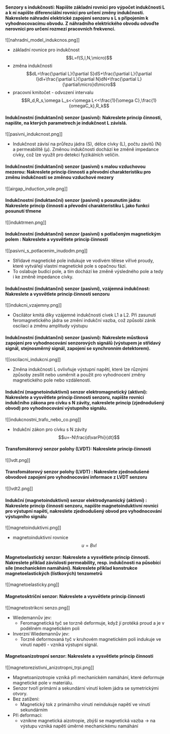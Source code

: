 #### Senzory s indukčností: Napište základní rovnici pro výpočet indukčnosti L a k ní napište diferenciální rovnici pro určení změny indukčnosti. Nakreslete náhradní elektrické zapojení senzoru s L s připojením k vyhodnocovacímu obvodu. Z náhradního elektrického obvodu odvoďte nerovnici pro určení rozmezí pracovních frekvencí.
![[nahradni_model_indukcnos.png]]
- základní rovnice pro indukčnost
$$L=f(S,l,N,\micro)$$
- změna indukčnosti
$$dL=\frac{\partial L}{\partial S}dS+\frac{\partial L}{\partial l}dl+\frac{\partial L}{\partial N}dN+\frac{\partial L}{\partial\micro}d\micro$$
- pracovní kmitočet - odvození intervalu
$$R_d,R_s,\omega L_s<<\omega L<<\frac{1}{\omega C},\frac{1}{omegaC_k},R_k$$
#### Indukčnostní (induktanční) senzor (pasivní): Nakreslete princip činnosti, napište, na kterých parametrech je indukčnost L závislá.
![[pasivni_indukcnost.png]]
- Indukčnost závisí na průřezu jádra (S), délce cívky (L), počtu závitů (N) a permeabilitě (μ). Změnou indukčnosti dochází ke změně impedance cívky, což lze využít pro detekci fyzikálních veličin.
#### Indukčnostní (induktanční) senzor (pasivní) s malou vzduchovou mezerou: Nakreslete princip činnosti a převodní charakteristiku pro změnu indukčnosti se změnou vzduchové mezery
![[airgap_induction_vole.png]]
#### Indukčnostní (induktanční) senzor (pasivní) s posunutím jádra: Nakreslete princip činnosti a převodní charakteristiku L jako funkci posunutí třmene
![[induktrmen.png]]
#### Indukčnostní (induktanční) senzor (pasivní) s potlačeným magnetickým polem : Nakreslete a vysvětlete princip činnosti
![[pasivni_s_potlacenim_inudodm.png]]
- Střídavé magnetické pole indukuje ve vodivém tělese vířivé proudy, které vytvářejí vlastní magnetické pole s opačnou fází.
- To oslabuje budicí pole, a tím dochází ke změně výsledného pole a tedy i ke změně impedance cívky.
#### Indukčnostní (induktanční) senzor (pasivní), vzájemná indukčnost: Nakreslete a vysvětlete princip činnosti senzoru
![[indukcni_vzajemny.png]]
- Oscilátor kmitá díky vzájemné indukčnosti cívek L1 a L2. Při zasunutí feromagnetického jádra se změní indukční vazba, což způsobí zánik oscilací a změnu amplitudy výstupu
#### Indukčnostní (induktanční) senzor (pasivní): Nakreslete můstková zapojení pro vyhodnocování senzorových signálů (výstupem je střídavý signál, stejnosměrný signál, zapojení se synchronním detektorem).
![[oscilacni_indukcni.png]]
- Změna indukčnosti L ovlivňuje výstupní napětí, které lze různými způsoby zesílit nebo usměrnit a použít pro vyhodnocení změny magnetického pole nebo vzdálenosti.
#### Indukční (magnetoinduktivní) senzor elektromagnetický (aktivní): Nakreslete a vysvětlete princip činnosti senzoru, napište rovnici indukčního zákona pro cívku s N závity, nakreslete princip (zjednodušený obvod) pro vyhodnocování výstupního signálu.
![[indukcnostni_trafo_nebo_co.png]]
- Indukční zákon pro cívku s N závity
$$u=-N\frac{d\varPhi}{dt}$$
#### Transfomátorový senzor polohy (LVDT): Nakreslete princip činnosti
![[lvdt.png]]

#### Transfomátorový senzor polohy (LVDT) : Nakreslete zjednodušené obvodové zapojení pro vyhodnocování informace z LVDT senzoru
![[lvdt2.png]]
#### Indukční (magnetoinduktivní) senzor elektrodynamický (aktivní) : Nakreslete princip činnosti senzoru, napište magnetoinduktivní rovnici pro výstupní napětí, nakreslete zjednodušený obvod pro vyhodnocování výstupního signálu
![[magnetoinduktivni.png]]
- magnetoinduktivní rovnice
$$u=Bvl$$
#### Magnetoelastický senzor: Nakreslete a vysvětlete princip činnosti. Nakreslete příklad závislosti permeability, resp. indukčnosti na působící síle (mechanickém namáhání). Nakreslete příklad konstrukce magnetoelastických (lístkových) tenzometrů
![[magnetoelasticky.png]]
#### Magnetosktriční senzor: Nakreslete a vysvětlete princip činnosti
![[magnetostrikcni senzo.png]]
- Wiedemannův jev:
	- Feromagnetická tyč se torzně deformuje, když jí protéká proud a je v podélném magnetickém poli
- Inverzní Wiedemannův jev:
	- Torzně deformovaná tyč v kruhovém magnetickém poli indukuje ve vinutí napětí - vzniká výstupní signál.
#### Magnetoanizotropní senzor: Nakreslete a vysvětlete princip činnosti
![[magnetorezistivni_anizotropni_trpi.png]]
- Magnetoanizotropie vzniká při mechanickém namáhání, které deformuje magnetické pole v materiálu.
- Senzor tvoří primární a sekundární vinutí kolem jádra se symetrickými otvory.
- Bez zatížení:
	- Magnetický tok z primárního vinutí neindukuje napětí ve vinutí sekundárním
- Při deformaci:
	- vznikne magnetická aizotropie, zbýší se magnetická vazba -> na výstupu vzniká napětí úměrné mechanickému namáhání